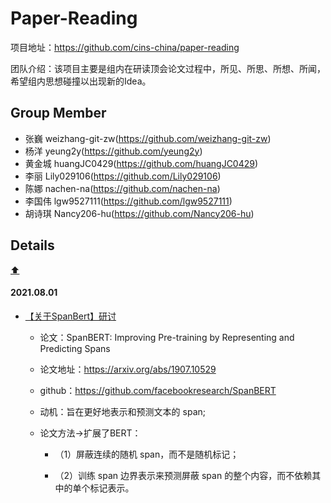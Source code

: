# Paper-Reading

项目地址：https://github.com/cins-china/paper-reading

团队介绍：该项目主要是组内在研读顶会论文过程中，所见、所思、所想、所闻，希望组内思想碰撞以出现新的Idea。



## Group Member

- 张巍 	weizhang-git-zw(https://github.com/weizhang-git-zw)
- 杨洋	yeung2y(https://github.com/yeung2y)
- 黄金城	huangJC0429(https://github.com/huangJC0429)
- 李丽	Lily029106(https://github.com/Lily029106)
- 陈娜	nachen-na(https://github.com/nachen-na)
- 李国伟 	lgw9527111(https://github.com/lgw9527111)
- 胡诗琪 	Nancy206-hu(https://github.com/Nancy206-hu)



## Details
[:arrow_up:](#table-of-contents)

#### 2021.08.01
- [【关于SpanBert】研讨](https://github.com/cins-china/paper-reading/bert_study/spanbert/)

  - 论文：SpanBERT: Improving Pre-training by Representing and Predicting Spans

  - 论文地址：https://arxiv.org/abs/1907.10529

  - github：https://github.com/facebookresearch/SpanBERT

  - 动机：旨在更好地表示和预测文本的 span;

  - 论文方法->扩展了BERT：

    - （1）屏蔽连续的随机 span，而不是随机标记；

    - （2）训练 span 边界表示来预测屏蔽 span 的整个内容，而不依赖其中的单个标记表示。

      